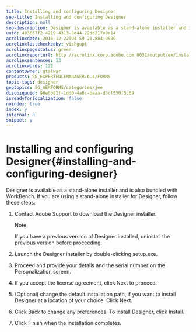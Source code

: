 ```yaml
---
title: Installing and configuring Designer
seo-title: Installing and configuring Designer
description: null
seo-description: Designer is available as a stand-alone installer and is also bundled with Workbench. Learn how to install stand-alone Designer.  
uuid: 403057f2-4219-4313-8e44-22dd217e0a14
acrolinxdate: 2016-12-22T04 59 21.884-0500
acrolinxlastcheckedby: vishgupt
acrolinxpagestatus: green
acrolinxreporturl: http //acrolinx.corp.adobe.com 8031/output/en/installing_configuring_designer_krs_workflow_c77e08fb6f309c49_38_report.xml
acrolinxsentences: 13
acrolinxwords: 122
contentOwner: gtalwar
products: SG_EXPERIENCEMANAGER/6.4/FORMS
topic-tags: designer
geptopics: SG_AEMFORMS/categories/jee
discoiquuid: 96e0b81f-1dd0-4a6c-baaa-d3cf550f5c69
isreadyforlocalization: false
noindex: true
index: y
internal: n
snippet: y
---
```


# Installing and configuring Designer{#installing-and-configuring-designer}

Designer is available as a stand-alone installer and is also bundled with WorkBench. If you are using a stand-alone installer for Designer, follow these steps:

1. Contact Adobe Support to download the Designer installer.

   >[!NOTE]
   >
   >If you have a previous version of Designer installed, uninstall the previous version before proceeding.

1. Launch the Designer installer by double-clicking setup.exe.
1. Proceed and provide your details and the serial number on the Personalization screen.
1. If you accept the license agreement, click Next to proceed.
1. (Optional) change the default installation path, if you want to install Designer at a location of your choice. Click Next.
1. Click Back to change any preferences. To install Designer, click Install.
1. Click Finish when the installation completes.

